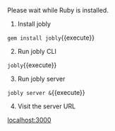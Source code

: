 Please wait while Ruby is installed.

1. Install jobly

`gem install jobly`{{execute}}

2. Run jobly CLI

`jobly`{{execute}}

3. Run jobly server

`jobly server &`{{execute}}

4. Visit the server URL

[localhost:3000][1]



[1]: https://[[HOST_SUBDOMAIN]]-3000-[[KATACODA_HOST]].environments.katacoda.com

